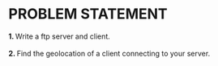 # PROBLEM STATEMENT
<b>1. </b>Write a ftp server and client.</br></br>
<b>2. </b> Find the geolocation of a client connecting to your server.
